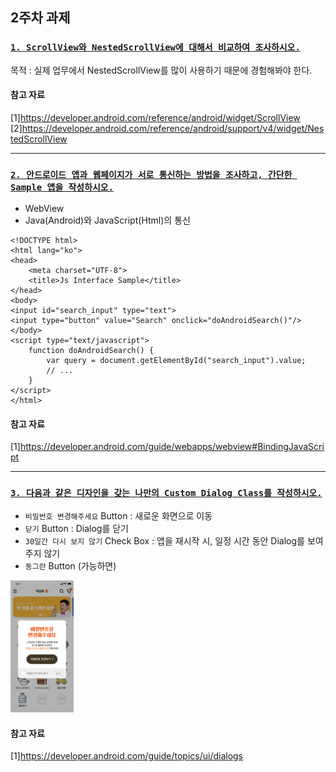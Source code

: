 ## 2주차 과제

### [`1. ScrollView와 NestedScrollView에 대해서 비교하여 조사하시오.`](https://github.com/hyejin830/Android_Weekly_Assignment/blob/master/Week2/document/1_ScrollView_NestedScrollView.md)

목적 : 실제 업무에서 NestedScrollView를 많이 사용하기 때문에 경험해봐야 한다.

#### 참고 자료

[1]https://developer.android.com/reference/android/widget/ScrollView
[2]https://developer.android.com/reference/android/support/v4/widget/NestedScrollView

-------------------------

### [`2. 안드로이드 앱과 웹페이지가 서로 통신하는 방법을 조사하고, 간단한 Sample 앱을 작성하시오.`](https://github.com/hyejin830/Android_Weekly_Assignment/blob/master/Week2/document/2_Communicate_App_WebPage.md)

- WebView
- Java(Android)와 JavaScript(Html)의 통신

```
<!DOCTYPE html>
<html lang="ko">
<head>
    <meta charset="UTF-8">
    <title>Js Interface Sample</title>
</head>
<body>
<input id="search_input" type="text">
<input type="button" value="Search" onclick="doAndroidSearch()"/>
</body>
<script type="text/javascript">
    function doAndroidSearch() {
        var query = document.getElementById("search_input").value;
        // ...
    }
</script>
</html>
```

#### 참고 자료

[1]https://developer.android.com/guide/webapps/webview#BindingJavaScript

--------------------

### [`3. 다음과 같은 디자인을 갖는 나만의 Custom Dialog Class를 작성하시오.`](https://github.com/hyejin830/Android_Weekly_Assignment/blob/master/Week2/document/3_Custom_Dialog_Class.md)

- `비밀번호 변경해주세요` Button : 새로운 화면으로 이동
- `닫기` Button : Dialog를 닫기
- `30일간 다시 보지 않기` Check Box : 앱을 재시작 시, 일정 시간 동안 Dialog를 보여주지 않기
- `동그란` Button (가능하면)

 <img src="https://github.com/hyejin830/Android_Weekly_Assignment/blob/master/Week2/images/dialog.png" width="20%"></img>

#### 참고 자료

[1]https://developer.android.com/guide/topics/ui/dialogs

